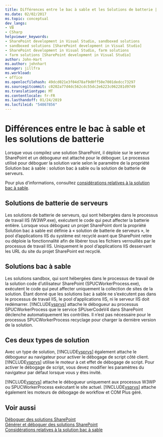 ```yaml
---
title: Différences entre le bac à sable et les Solutions de batterie | Microsoft Docs
ms.date: 02/02/2017
ms.topic: conceptual
dev_langs:
- VB
- CSharp
helpviewer_keywords:
- SharePoint development in Visual Studio, sandboxed solutions
- sandboxed solutions [SharePoint development in Visual Studio]
- SharePoint development in Visual Studio, farm solutions
- farm solutions [SharePoint development in Visual Studio]
author: John-Hart
ms.author: johnhart
manager: jillfra
ms.workload:
- office
ms.openlocfilehash: 49dcd021e3f04d78af9d0ff50e7001dedcc73297
ms.sourcegitcommit: c0202a77d4dc562cdc55dc2e6223c062281d9749
ms.translationtype: MT
ms.contentlocale: fr-FR
ms.lasthandoff: 01/24/2019
ms.locfileid: "54867856"
---
```

# <a name="differences-between-sandboxed-and-farm-solutions"></a>Différences entre le bac à sable et les solutions de batterie
  Lorsque vous compilez une solution SharePoint, il déploie sur le serveur SharePoint et un débogueur est attaché pour le déboguer. Le processus utilisé pour déboguer la solution varie selon le paramètre de la propriété Solution bac à sable : solution bac à sable ou la solution de batterie de serveurs.  
  
 Pour plus d’informations, consultez [considérations relatives à la solution bac à sable](../sharepoint/sandboxed-solution-considerations.md).  
  
## <a name="farm-solutions"></a>Solutions de batterie de serveurs
 Les solutions de batterie de serveurs, qui sont hébergées dans le processus de travail IIS (W3WP.exe), exécutent le code qui peut affecter la batterie entière. Lorsque vous déboguez un projet SharePoint dont la propriété Solution bac à sable est définie à « solution de batterie de serveurs », le pool d’applications IIS du système est recyclé avant que SharePoint retire ou déploie la fonctionnalité afin de libérer tous les fichiers verrouillés par le processus de travail IIS. Uniquement le pool d’applications IIS desservant les URL du site du projet SharePoint est recyclé.  
  
## <a name="sandboxed-solutions"></a>Solutions bac à sable
 Les solutions sandbox, qui sont hébergées dans le processus de travail de la solution code d’utilisateur SharePoint (SPUCWorkerProcess.exe), exécutent le code qui peut affecter uniquement la collection de sites de la solution. Étant donné que les solutions bac à sable ne s’exécutent pas dans le processus de travail IIS, le pool d’applications IIS, ni le serveur IIS doit redémarrer. [!INCLUDE[vsprvs](../sharepoint/includes/vsprvs-md.md)] attache le débogueur au processus SPUCWorkerProcess que le service SPUserCodeV4 dans SharePoint déclenche automatiquement les contrôles. Il n’est pas nécessaire pour le processus SPUCWorkerProcess recyclage pour charger la dernière version de la solution.  
  
## <a name="either-type-of-solution"></a>Ces deux types de solution
 Avec un type de solution, [!INCLUDE[vsprvs](../sharepoint/includes/vsprvs-md.md)] également attache le débogueur au navigateur pour activer le débogage de script côté client. [!INCLUDE[vsprvs](../sharepoint/includes/vsprvs-md.md)] utilise le moteur à cet effet de débogage de script. Pour activer le débogage de script, vous devez modifier les paramètres du navigateur par défaut lorsque vous y êtes invité.  
  
 [!INCLUDE[vsprvs](../sharepoint/includes/vsprvs-md.md)] attache le débogueur uniquement aux processus W3WP ou SPUCWorkerProcess exécutant le site actuel. [!INCLUDE[vsprvs](../sharepoint/includes/vsprvs-md.md)] attache également les moteurs de débogage de workflow et COM Plus géré.  
  
## <a name="see-also"></a>Voir aussi
 [Déboguer des solutions SharePoint](../sharepoint/debugging-sharepoint-solutions.md)   
 [Générer et déboguer des solutions SharePoint](../sharepoint/building-and-debugging-sharepoint-solutions.md)   
 [Considérations relatives à la solution bac à sable](../sharepoint/sandboxed-solution-considerations.md)  
